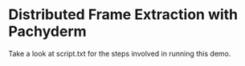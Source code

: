 # Distributed Frame Extraction with Pachyderm

Take a look at script.txt for the steps involved in running this demo.

